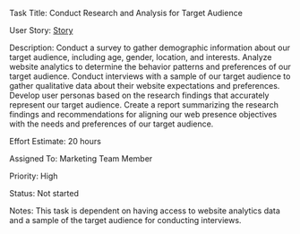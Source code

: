 Task Title: Conduct Research and Analysis for Target Audience

User Story: [Story](https://github.com/steveechan/mywebclass-agile-docs/blob/main/documentation/templates/theme/initiatives/epics/stories/story_template.md)

Description: Conduct a survey to gather demographic information about our target audience, including age, gender, location, and interests. Analyze website analytics to determine the behavior patterns and preferences of our target audience. Conduct interviews with a sample of our target audience to gather qualitative data about their website expectations and preferences. Develop user personas based on the research findings that accurately represent our target audience. Create a report summarizing the research findings and recommendations for aligning our web presence objectives with the needs and preferences of our target audience.

Effort Estimate: 20 hours

Assigned To: Marketing Team Member

Priority: High

Status: Not started

Notes: This task is dependent on having access to website analytics data and a sample of the target audience for conducting interviews.
